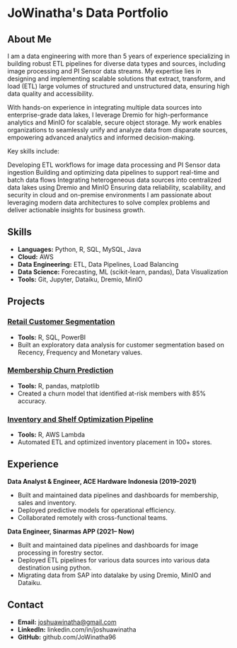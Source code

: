 # JoWinatha's Data Portfolio

## About Me
I am a data engineering with more than 5 years of experience specializing in building robust ETL pipelines for diverse data types and sources, including image processing and PI Sensor data streams. My expertise lies in designing and implementing scalable solutions that extract, transform, and load (ETL) large volumes of structured and unstructured data, ensuring high data quality and accessibility.

With hands-on experience in integrating multiple data sources into enterprise-grade data lakes, I leverage Dremio for high-performance analytics and MinIO for scalable, secure object storage. My work enables organizations to seamlessly unify and analyze data from disparate sources, empowering advanced analytics and informed decision-making.

Key skills include:

Developing ETL workflows for image data processing and PI Sensor data ingestion
Building and optimizing data pipelines to support real-time and batch data flows
Integrating heterogeneous data sources into centralized data lakes using Dremio and MinIO
Ensuring data reliability, scalability, and security in cloud and on-premise environments
I am passionate about leveraging modern data architectures to solve complex problems and deliver actionable insights for business growth.

## Skills
- **Languages:** Python, R, SQL, MySQL, Java
- **Cloud:** AWS
- **Data Engineering:** ETL, Data Pipelines, Load Balancing
- **Data Science:** Forecasting, ML (scikit-learn, pandas), Data Visualization
- **Tools:** Git, Jupyter, Dataiku, Dremio, MinIO

## Projects

### [Retail Customer Segmentation](#)
- **Tools:** R, SQL, PowerBI
- Built an exploratory data analysis for customer segmentation based on Recency, Frequency and Monetary values.

### [Membership Churn Prediction](#)
- **Tools:** R, pandas, matplotlib
- Created a churn model that identified at-risk members with 85% accuracy.

### [Inventory and Shelf Optimization Pipeline](#)
- **Tools:** R, AWS Lambda
- Automated ETL and optimized inventory placement in 100+ stores.


## Experience

**Data Analyst & Engineer, ACE Hardware Indonesia (2019–2021)**
- Built and maintained data pipelines and dashboards for membership, sales and inventory.
- Deployed predictive models for operational efficiency.
- Collaborated remotely with cross-functional teams.


**Data Engineer, Sinarmas APP (2021– Now)**
- Built and maintained data pipelines and dashboards for image processing in forestry sector.
- Deployed ETL pipelines for various data sources into various data destination using python.
- Migrating data from SAP into datalake by using Dremio, MinIO and Dataiku.

## Contact
- **Email:** joshuawinatha@gmail.com
- **LinkedIn:** linkedin.com/in/joshuawinatha
- **GitHub:** github.com/JoWinatha96
